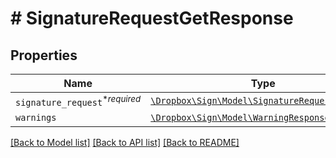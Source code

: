 # # SignatureRequestGetResponse



## Properties

Name | Type | Description | Notes
------------ | ------------- | ------------- | -------------
| `signature_request`<sup>*_required_</sup> | [```\Dropbox\Sign\Model\SignatureRequestResponse```](SignatureRequestResponse.md) |    |  |
| `warnings` | [```\Dropbox\Sign\Model\WarningResponse[]```](WarningResponse.md) |  _t__WarningResponse::LIST_DESCRIPTION  |  |

[[Back to Model list]](../../README.md#models) [[Back to API list]](../../README.md#endpoints) [[Back to README]](../../README.md)
